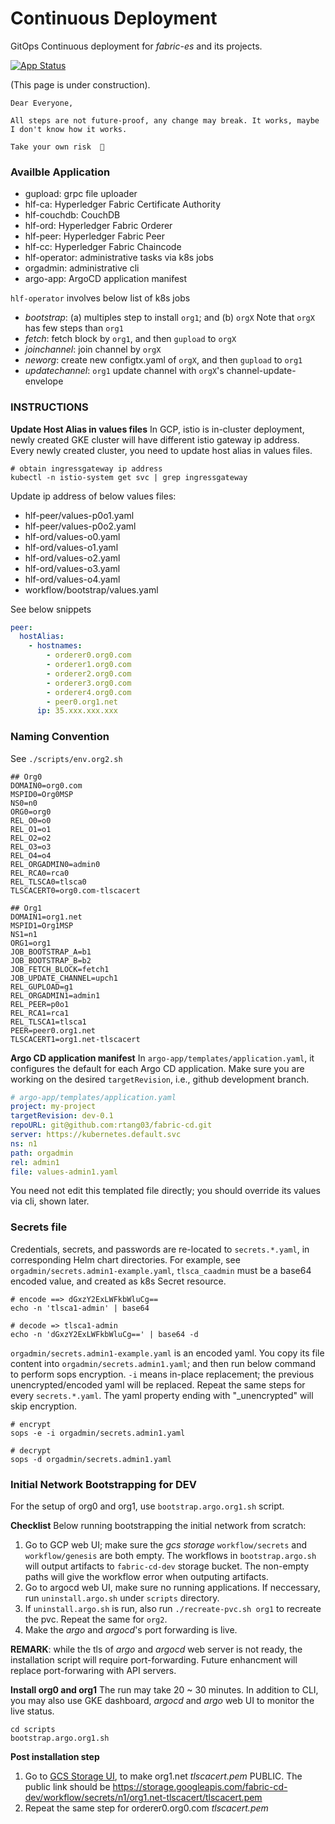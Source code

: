 # Continuous Deployment
GitOps Continuous deployment for *fabric-es* and its projects.

[![App Status](http://argocd.server/api/badge?name=o0&revision=true)](http://argocd.server/applications/o0)

(This page is under construction).
```text
Dear Everyone,

All steps are not future-proof, any change may break. It works, maybe I don't know how it works.

Take your own risk  🎃
```

### Availble Application
- gupload: grpc file uploader
- hlf-ca: Hyperledger Fabric Certificate Authority
- hlf-couchdb: CouchDB
- hlf-ord: Hyperledger Fabric Orderer
- hlf-peer: Hyperledger Fabric Peer
- hlf-cc: Hyperledger Fabric Chaincode
- hlf-operator: administrative tasks via k8s jobs
- orgadmin: administrative cli
- argo-app: ArgoCD application manifest

`hlf-operator` involves below list of k8s jobs
- *bootstrap*: (a) multiples step to install `org1`; and (b) `orgX` Note that `orgX` has few steps than `org1`
- *fetch*: fetch block by `org1`, and then `gupload` to `orgX`
- *joinchannel*: join channel by `orgX`
- *neworg*: create new configtx.yaml of `orgX`, and then `gupload` to `org1`
- *updatechannel*: `org1` update channel with `orgX`'s channel-update-envelope

### INSTRUCTIONS

**Update Host Alias in values files**
In GCP, istio is in-cluster deployment, newly created GKE cluster will have different istio gateway ip address.
Every newly created cluster, you need to update host alias in values files.

```shell script
# obtain ingressgateway ip address
kubectl -n istio-system get svc | grep ingressgateway
```

Update ip address of below values files:
- hlf-peer/values-p0o1.yaml
- hlf-peer/values-p0o2.yaml
- hlf-ord/values-o0.yaml
- hlf-ord/values-o1.yaml
- hlf-ord/values-o2.yaml
- hlf-ord/values-o3.yaml
- hlf-ord/values-o4.yaml
- workflow/bootstrap/values.yaml

See below snippets
```yaml
peer:
  hostAlias:
    - hostnames:
        - orderer0.org0.com
        - orderer1.org0.com
        - orderer2.org0.com
        - orderer3.org0.com
        - orderer4.org0.com
        - peer0.org1.net
      ip: 35.xxx.xxx.xxx
```

### Naming Convention
See `./scripts/env.org2.sh`

```shell script
## Org0
DOMAIN0=org0.com
MSPID0=Org0MSP
NS0=n0
ORG0=org0
REL_O0=o0
REL_O1=o1
REL_O2=o2
REL_O3=o3
REL_O4=o4
REL_ORGADMIN0=admin0
REL_RCA0=rca0
REL_TLSCA0=tlsca0
TLSCACERT0=org0.com-tlscacert

## Org1
DOMAIN1=org1.net
MSPID1=Org1MSP
NS1=n1
ORG1=org1
JOB_BOOTSTRAP_A=b1
JOB_BOOTSTRAP_B=b2
JOB_FETCH_BLOCK=fetch1
JOB_UPDATE_CHANNEL=upch1
REL_GUPLOAD=g1
REL_ORGADMIN1=admin1
REL_PEER=p0o1
REL_RCA1=rca1
REL_TLSCA1=tlsca1
PEER=peer0.org1.net
TLSCACERT1=org1.net-tlscacert
```

**Argo CD application manifest**
In `argo-app/templates/application.yaml`, it configures the default for each Argo CD application. Make sure you are working
on the desired `targetRevision`, i.e., github development branch.

```yaml
# argo-app/templates/application.yaml
project: my-project
targetRevision: dev-0.1
repoURL: git@github.com:rtang03/fabric-cd.git
server: https://kubernetes.default.svc
ns: n1
path: orgadmin
rel: admin1
file: values-admin1.yaml
```

You need not edit this templated file directly; you should override its values via cli, shown later.

### Secrets file
Credentials, secrets, and passwords are re-located to `secrets.*.yaml`, in corresponding Helm chart directories. For example,
see `orgadmin/secrets.admin1-example.yaml`, `tlsca_caadmin` must be a base64 encoded value, and created as k8s Secret resource.

```shell script
# encode ==> dGxzY2ExLWFkbWluCg==
echo -n 'tlsca1-admin' | base64

# decode => tlsca1-admin
echo -n 'dGxzY2ExLWFkbWluCg==' | base64 -d
```

`orgadmin/secrets.admin1-example.yaml` is an encoded yaml. You copy its file content into `orgadmin/secrets.admin1.yaml`;
and then run below command to perform sops encryption. `-i` means in-place replacement; the previous unencrypted/encoded
yaml will be replaced. Repeat the same steps for every `secrets.*.yaml`. The yaml property ending with "_unencrypted" will skip encryption.

```shell script
# encrypt
sops -e -i orgadmin/secrets.admin1.yaml

# decrypt
sops -d orgadmin/secrets.admin1.yaml
```


### Initial Network Bootstrapping for DEV
For the setup of org0 and org1, use `bootstrap.argo.org1.sh` script.

**Checklist**
Below running bootstrapping the initial network from scratch:
1. Go to GCP web UI; make sure the *gcs storage* `workflow/secrets` and `workflow/genesis` are both empty.
The workflows in `bootstrap.argo.sh` will output artifacts to `fabric-cd-dev` storage bucket. The non-empty
paths will give the workflow error when outputing artifacts.
1. Go to argocd web UI, make sure no running applications. If neccessary, run `uninstall.argo.sh` under `scripts` directory.
1. If `uninstall.argo.sh` is run, also run `./recreate-pvc.sh org1` to recreate the pvc. Repeat the same for `org2`.
1. Make the *argo* and *argocd*'s port forwarding is live.

**REMARK**: while the tls of *argo* and *argocd* web server is not ready, the installation script will require port-forwarding.
Future enhancment will replace port-forwaring with API servers.

**Install org0 and org1**
The run may take 20 ~ 30 minutes. In addition to CLI, you may also use GKE dashboard, *argocd* and *argo* web UI to monitor the live
status.

```shell script
cd scripts
bootstrap.argo.org1.sh
```

**Post installation step**
1. Go to [GCS Storage UI](https://console.cloud.google.com/storage/browser/fabric-cd-dev/workflow/secrets/n1/org1.net-tlscacert), to make org1.net *tlscacert.pem* PUBLIC.
The public link should be https://storage.googleapis.com/fabric-cd-dev/workflow/secrets/n1/org1.net-tlscacert/tlscacert.pem
1. Repeat the same step for orderer0.org0.com *tlscacert.pem*
